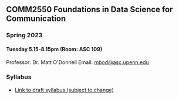 
## COMM2550 Foundations in Data Science for Communication

### Spring 2023

#### Tuesday 5.15-8.15pm (Room: ASC 109)



Professor: Dr. Matt O'Donnell Email: mbod@asc.upenn.edu




### Syllabus

* [Link to draft syllabus (subject to change)](syllabus.md)
